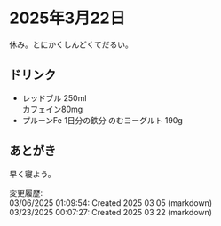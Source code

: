 # 2025年3月22日

休み。とにかくしんどくてだるい。

## ドリンク

- レッドブル 250ml  
カフェイン80mg
- プルーンFe 1日分の鉄分 のむヨーグルト 190g

## あとがき

早く寝よう。

変更履歴:  
03/06/2025 01:09:54: Created 2025 03 05 (markdown)  
03/23/2025 00:07:27: Created 2025 03 22 (markdown)  
